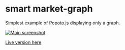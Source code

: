 # smart market-graph

Simplest example of [Popoto.js](http://popotojs.com/) displaying only a graph.

[![Main screenshot](https://nhogs.github.io/popoto-examples/simple-graph/screen/main.png "Main screenshot")](https://nhogs.github.io/popoto-examples/simple-graph/index.html)

[Live version here](https://nhogs.github.io/popoto-examples/simple-graph/index.html)
